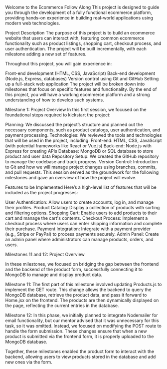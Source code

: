 Welcome to the Ecommerce Follow Along
This project is designed to guide you through the development of a fully functional ecommerce platform, providing hands-on experience in building real-world applications using modern web technologies.

Project Description
The purpose of this project is to build an ecommerce website that users can interact with, featuring common ecommerce functionality such as product listings, shopping cart, checkout process, and user authentication. The project will be built incrementally, with each milestone adding a new set of features.

Throughout this project, you will gain experience in:

Front-end development (HTML, CSS, JavaScript)
Back-end development (Node.js, Express, databases)
Version control using Git and GitHub
Setting up a full-stack web application
The project will be broken down into milestones that focus on specific features and functionality. By the end of this project, you will have a working ecommerce platform and a strong understanding of how to develop such systems.

Milestone 1: Project Overview
In this first session, we focused on the foundational steps required to kickstart the project:

Planning: We discussed the project’s structure and planned out the necessary components, such as product catalogs, user authentication, and payment processing.
Technologies: We reviewed the tools and technologies that will be used in the project, including:
Front-end: HTML, CSS, JavaScript (with potential frameworks like React or Vue.js)
Back-end: Node.js with Express for creating APIs
Database: MongoDB or SQL database to store product and user data
Repository Setup: We created the GitHub repository to manage the codebase and track progress.
Version Control: Introduction to Git and how we will manage project changes using branches, commits, and pull requests.
This session served as the groundwork for the following milestones and gave an overview of how the project will evolve.

Features to be Implemented
Here’s a high-level list of features that will be included as the project progresses:

User Authentication: Allow users to create accounts, log in, and manage their profiles.
Product Catalog: Display a collection of products with sorting and filtering options.
Shopping Cart: Enable users to add products to their cart and manage the cart's contents.
Checkout Process: Implement a checkout process where users can enter shipping information and complete their purchase.
Payment Integration: Integrate with a payment provider (e.g., Stripe or PayPal) to process payments securely.
Admin Panel: Create an admin panel where administrators can manage products, orders, and users.


Milestones 11 and 12: Project Overview

In these milestones, we focused on bridging the gap between the frontend and the backend of the product form, successfully connecting it to MongoDB to manage and display product data.

Milestone 11: The first part of this milestone involved updating Products.js to implement the GET route. This change allows the backend to query the MongoDB database, retrieve the product data, and pass it forward to Home.jsx on the frontend. The products are then dynamically displayed on the page, reflecting the current entries in the database.

Milestone 12: In this phase, we initially planned to integrate Nodemailer for email functionality, but our mentor advised that it was unnecessary for this task, so it was omitted. Instead, we focused on modifying the POST route to handle the form submission. These changes ensure that when a new product is submitted via the frontend form, it is properly uploaded to the MongoDB database.

Together, these milestones enabled the product form to interact with the backend, allowing users to view products stored in the database and add new ones via the form.


